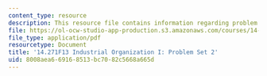 ```yaml
---
content_type: resource
description: This resource file contains information regarding problem set 2.
file: https://ol-ocw-studio-app-production.s3.amazonaws.com/courses/14-271-industrial-organization-i-fall-2013/8008aea669168513bc7082c5668a665d_MIT14_271F13_probset2.pdf
file_type: application/pdf
resourcetype: Document
title: '14.271F13 Industrial Organization I: Problem Set 2'
uid: 8008aea6-6916-8513-bc70-82c5668a665d
---
```

